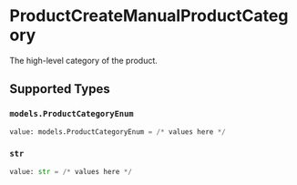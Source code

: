 # ProductCreateManualProductCategory

The high-level category of the product.


## Supported Types

### `models.ProductCategoryEnum`

```python
value: models.ProductCategoryEnum = /* values here */
```

### `str`

```python
value: str = /* values here */
```

